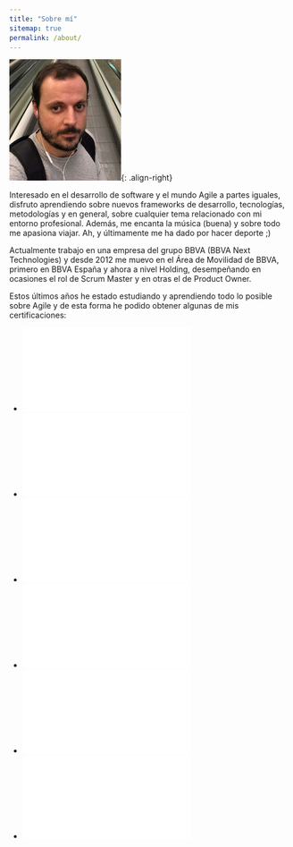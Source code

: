 ```yaml
---
title: "Sobre mí"
sitemap: true
permalink: /about/
---
```


![image-right](/assets/images/pedro200x217.png){: .align-right}

Interesado en el desarrollo de software y el mundo Agile a partes iguales, disfruto aprendiendo sobre nuevos frameworks de desarrollo, tecnologías, metodologías y en general, sobre cualquier tema relacionado con mi entorno profesional. Además, me encanta la música (buena) y sobre todo me apasiona viajar. Ah, y últimamente me ha dado por hacer deporte ;)

Actualmente trabajo en una empresa del grupo BBVA (BBVA Next Technologies) y desde 2012 me muevo en el Área de Movilidad de BBVA, primero en BBVA España y ahora a nivel Holding, desempeñando en ocasiones el rol de Scrum Master y en otras el de Product Owner.

Estos últimos años he estado estudiando y aprendiendo todo lo posible sobre Agile y de esta forma he podido obtener algunas de mis certificaciones:

* ![Certified Scrum Master](/assets/docs/csm.pdf)
* ![Professional Scrum Master I](/assets/docs/psmi.pdf)
* ![Professional Scrum Product Owner I](/assets/docs/pspoi.pdf)
* ![Scaled Professional Scrum](/assets/docs/sps.pdf)
* ![Team Kanban Practitioner](/assets/docs/kanban-tkp.pdf)
* ![Management 3.0](/assets/docs/management30.pdf)


